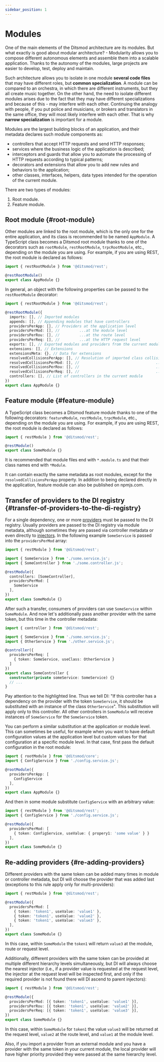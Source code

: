 ```yaml
---
sidebar_position: 1
---
```


# Modules

One of the main elements of the Ditsmod architecture are its modules. But what exactly is good about modular architecture? - Modularity allows you to compose different autonomous elements and assemble them into a scalable application. Thanks to the autonomy of the modules, large projects are easier to develop, test, deploy and maintain.

Such architecture allows you to isolate in one module **several code files** that may have different roles, but **common specialization**. A module can be compared to an orchestra, in which there are different instruments, but they all create music together. On the other hand, the need to isolate different modules arises due to the fact that they may have different specializations and because of this - may interfere with each other. Continuing the analogy with people, if you put police and musicians, or brokers and translators in the same office, they will most likely interfere with each other. That is why **narrow specialization** is important for a module.

Modules are the largest building blocks of an application, and their metadata declares such module components as:
- controllers that accept HTTP requests and send HTTP responses;
- services where the business logic of the application is described;
- interceptors and guards that allow you to automate the processing of HTTP requests according to typical patterns;
- decorators and extensions that allow you to add new rules and behaviors to the application;
- other classes, interfaces, helpers, data types intended for the operation of the current module.

There are two types of modules:

1. Root module.
2. Feature module.

## Root module {#root-module}

Other modules are linked to the root module, which is the only one for the entire application, and its class is recommended to be named `AppModule`. A TypeScript class becomes a Ditsmod root module thanks to one of the decorators such as `rootModule`, `restRootModule`, `trpcRootModule`, etc., depending on the module you are using. For example, if you are using REST, the root module is declared as follows:

```ts
import { restRootModule } from '@ditsmod/rest';

@restRootModule()
export class AppModule {}
```

In general, an object with the following properties can be passed to the `restRootModule` decorator:

```ts
import { restRootModule } from '@ditsmod/rest';

@restRootModule({
  imports: [], // Imported modules
  appends: [], // Appending modules that have controllers
  providersPerApp: [], // Providers at the application level
  providersPerMod: [], //         ...at the module level
  providersPerRou: [], //         ...at the route level
  providersPerReq: [], //         ...at the HTTP request level
  exports: [], // Exported modules and providers from the current module
  extensions: [], // Extensions
  extensionsMeta: {}, // Data for extensions
  resolvedCollisionsPerApp: [], // Resolution of imported class collisions at the application level
  resolvedCollisionsPerMod: [], //                                   ...at the module level
  resolvedCollisionsPerRou: [], //                                   ...at the route level
  resolvedCollisionsPerReq: [], //                                   ...at the HTTP request level
  controllers: [], // List of controllers in the current module
})
export class AppModule {}
```

## Feature module {#feature-module}

A TypeScript class becomes a Ditsmod feature module thanks to one of the following decorators: `featureModule`, `restModule`, `trpcModule`, etc., depending on the module you are using. For example, if you are using REST, the root module is declared as follows:

```ts
import { restModule } from '@ditsmod/rest';

@restModule()
export class SomeModule {}
```

It is recommended that module files end with `*.module.ts` and that their class names end with `*Module`.

It can contain exactly the same metadata as root modules, except for the `resolvedCollisionsPerApp` property. In addition to being declared directly in the application, feature module can also be published on npmjs.com.
## Transfer of providers to the DI registry {#transfer-of-providers-to-the-di-registry}

For a single dependency, one or more [providers][2] must be passed to the DI registry. Usually providers are passed to the DI registry via module metadata, although sometimes they are passed via controller metadata or even directly to [injectors][2]. In the following example `SomeService` is passed into the `providersPerMod` array:

```ts {9}
import { restModule } from '@ditsmod/rest';

import { SomeService } from './some.service.js';
import { SomeController } from './some.controller.js';

@restModule({
  controllers: [SomeController],
  providersPerMod: [
    SomeService
  ],
})
export class SomeModule {}
```

After such a transfer, consumers of providers can use `SomeService` within `SomeModule`. And now let's additionally pass another provider with the same token, but this time in the controller metadata:

```ts {8}
import { controller } from '@ditsmod/rest';

import { SomeService } from './some.service.js';
import { OtherService } from './other.service.js';

@controller({
  providersPerReq: [
    { token: SomeService, useClass: OtherService }
  ]
})
export class SomeController {
  constructor(private someService: SomeService) {}
  // ...
}
```

Pay attention to the highlighted line. Thus we tell DI: "If this controller has a dependency on the provider with the token `SomeService`, it should be substituted with an instance of the class `OtherService`". This substitution will apply only to this controller. All other controllers in `SomeModule` will receive instances of `SomeService` for the `SomeService` token.

You can perform a similar substitution at the application or module level. This can sometimes be useful, for example when you want to have default configuration values at the application level but custom values for that configuration at a specific module level. In that case, first pass the default configuration in the root module:

```ts {6}
import { rootModule } from '@ditsmod/core';
import { ConfigService } from './config.service.js';

@rootModule({
  providersPerApp: [
    ConfigService
  ],
})
export class AppModule {}
```

And then in some module substitute `ConfigService` with an arbitrary value:

```ts {6}
import { restModule } from '@ditsmod/rest';
import { ConfigService } from './config.service.js';

@restModule({
  providersPerMod: [
    { token: ConfigService, useValue: { propery1: 'some value' } }
  ],
})
export class SomeModule {}
```

## Re-adding providers {#re-adding-providers}

Different providers with the same token can be added many times in module or controller metadata, but DI will choose the provider that was added last (exceptions to this rule apply only for multi-providers):

```ts
import { restModule } from '@ditsmod/rest';

@restModule({
  providersPerMod: [
    { token: 'token1', useValue: 'value1' },
    { token: 'token1', useValue: 'value2' },
    { token: 'token1', useValue: 'value3' },
  ],
})
export class SomeModule {}
```

In this case, within `SomeModule` the `token1` will return `value3` at the module, route or request level.

Additionally, different providers with the same token can be provided at multiple different hierarchy levels simultaneously, but DI will always choose the nearest injector (i.e., if a provider value is requested at the request level, the injector at the request level will be inspected first, and only if the required provider is not found there will DI ascend to parent injectors):

```ts
import { restModule } from '@ditsmod/rest';

@restModule({
  providersPerMod: [{ token: 'token1', useValue: 'value1' }],
  providersPerRou: [{ token: 'token1', useValue: 'value2' }],
  providersPerReq: [{ token: 'token1', useValue: 'value3' }],
})
export class SomeModule {}
```

In this case, within `SomeModule` for `token1` the value `value3` will be returned at the request level, `value2` at the route level, and `value1` at the module level.

Also, if you import a provider from an external module and you have a provider with the same token in your current module, the local provider will have higher priority provided they were passed at the same hierarchy level.

[1]: https://www.npmjs.com/package/reflect-metadata
[2]: /components-of-ditsmod-app/dependency-injection/#injector-and-providers
